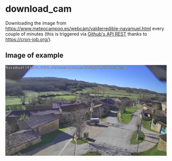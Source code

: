 # download_cam
Downloading the image from https://www.meteocampoo.es/webcam/valderredible-navamuel.html every couple of minutes
(this is triggered via [Github's API REST](https://docs.github.com/developers/webhooks-and-events/webhooks/webhook-events-and-payloads#repository_dispatch) thanks to https://cron-job.org/).

## Image of example
![](imgs/2023/01/05/2023-01-05_12-20.jpg)
